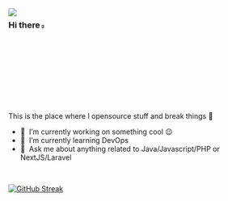 <img align="left" style="margin-right: 10px;" src="https://github-readme-stats.vercel.app/api/top-langs/?username=vycdev&theme=dark&show_icons=true&hide_border=false&layout=compact&card_width=304px&border_radius=10&border_color=00000000&bg_color=00000000&langs_count=10">

### Hi there <a href=""><img src="https://media.giphy.com/media/hvRJCLFzcasrR4ia7z/giphy.gif" width="4%"></a>
This is the place where I opensource stuff and break things :rofl:

- 🔭 &nbsp;I’m currently working on something cool :wink:
- 🌱 &nbsp;I’m currently learning DevOps
- 💬 &nbsp;Ask me about anything related to Java/Javascript/PHP or NextJS/Laravel

<br>

[![GitHub Streak](https://streak-stats.demolab.com?user=hany-vn&theme=java-dark&hide_border=true&border_radius=0&card_width=800&background=00000000)](https://git.io/streak-stats)

